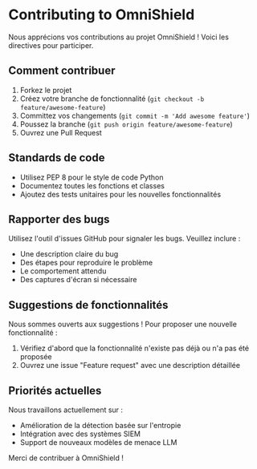# Contributing to OmniShield

Nous apprécions vos contributions au projet OmniShield ! Voici les directives pour participer.

## Comment contribuer

1. Forkez le projet
2. Créez votre branche de fonctionnalité (`git checkout -b feature/awesome-feature`)
3. Committez vos changements (`git commit -m 'Add awesome feature'`)
4. Poussez la branche (`git push origin feature/awesome-feature`)
5. Ouvrez une Pull Request

## Standards de code

- Utilisez PEP 8 pour le style de code Python
- Documentez toutes les fonctions et classes
- Ajoutez des tests unitaires pour les nouvelles fonctionnalités

## Rapporter des bugs

Utilisez l'outil d'issues GitHub pour signaler les bugs. Veuillez inclure :

- Une description claire du bug
- Des étapes pour reproduire le problème
- Le comportement attendu
- Des captures d'écran si nécessaire

## Suggestions de fonctionnalités

Nous sommes ouverts aux suggestions ! Pour proposer une nouvelle fonctionnalité :

1. Vérifiez d'abord que la fonctionnalité n'existe pas déjà ou n'a pas été proposée
2. Ouvrez une issue "Feature request" avec une description détaillée

## Priorités actuelles

Nous travaillons actuellement sur :

- Amélioration de la détection basée sur l'entropie
- Intégration avec des systèmes SIEM
- Support de nouveaux modèles de menace LLM

Merci de contribuer à OmniShield !
